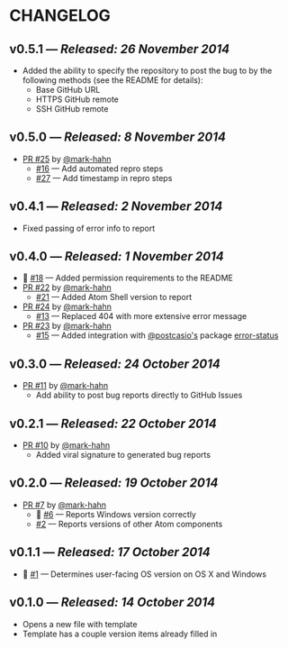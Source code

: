 # CHANGELOG

## **v0.5.1** &mdash; *Released: 26 November 2014*

* Added the ability to specify the repository to post the bug to by the following methods (see the README for details):
    * Base GitHub URL
    * HTTPS GitHub remote
    * SSH GitHub remote

## **v0.5.0** &mdash; *Released: 8 November 2014*

* [PR #25](https://github.com/lee-dohm/bug-report/pull/25) by [@mark-hahn](https://github.com/mark-hahn)
    * [#16](https://github.com/lee-dohm/bug-report/issues/16) &mdash; Add automated repro steps
    * [#27](https://github.com/lee-dohm/bug-report/issues/27) &mdash; Add timestamp in repro steps

## **v0.4.1** &mdash; *Released: 2 November 2014*

* Fixed passing of error info to report

## **v0.4.0** &mdash; *Released: 1 November 2014*

* :bug: [#18](https://github.com/lee-dohm/bug-report/issues/18) &mdash; Added permission requirements to the README
* [PR #22](https://github.com/lee-dohm/bug-report/pull/22) by [@mark-hahn](https://github.com/mark-hahn)
    * [#21](https://github.com/lee-dohm/bug-report/issues/21) &mdash; Added Atom Shell version to report
* [PR #24](https://github.com/lee-dohm/bug-report/pull/24) by [@mark-hahn](https://github.com/mark-hahn)
    * [#13](https://github.com/lee-dohm/bug-report/issues/13) &mdash; Replaced 404 with more extensive error message
* [PR #23](https://github.com/lee-dohm/bug-report/pull/23) by [@mark-hahn](https://github.com/mark-hahn)
    * [#15](https://github.com/lee-dohm/bug-report/issues/15) &mdash; Added integration with [@postcasio's](https://github.com/postcasio) package [error-status](https://atom.io/packages/error-status)

## **v0.3.0** &mdash; *Released: 24 October 2014*

* [PR #11](https://github.com/lee-dohm/bug-report/pull/11) by [@mark-hahn](https://github.com/mark-hahn)
    * Add ability to post bug reports directly to GitHub Issues

## **v0.2.1** &mdash; *Released: 22 October 2014*

* [PR #10](https://github.com/lee-dohm/bug-report/pull/10) by [@mark-hahn](https://github.com/mark-hahn)
    * Added viral signature to generated bug reports

## **v0.2.0** &mdash; *Released: 19 October 2014*

* [PR #7](https://github.com/lee-dohm/bug-report/pull/7) by [@mark-hahn](https://github.com/mark-hahn)
    * :bug: [#6](https://github.com/lee-dohm/bug-report/issues/1) &mdash; Reports Windows version correctly
    * [#2](https://github.com/lee-dohm/bug-report/issues/1) &mdash; Reports versions of other Atom components

## **v0.1.1** &mdash; *Released: 17 October 2014*

* :bug: [#1](https://github.com/lee-dohm/bug-report/issues/1) &mdash; Determines user-facing OS version on OS X and Windows

## **v0.1.0** &mdash; *Released: 14 October 2014*

* Opens a new file with template
* Template has a couple version items already filled in
